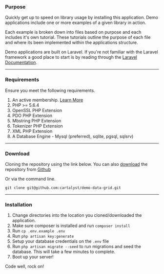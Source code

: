 ### Purpose

Quickly get up to speed on library usage by installing this application. Demo applications include one or more examples of a given library in action.

Each example is broken down into files based on purpose and each includes it's own tutorial. These tutorials outline the purpose of each file and where its been implemented within the applications structure.

Demo applications are built on Laravel. If you're not familiar with the Laravel framework a good place to start is by reading through the [Laravel Documentation](http://laravel.com/docs).

---

### Requirements

Ensure you meet the following requirements.

1. An active membership. [Learn More](https://cartalyst.com/pricing)
2. PHP >= 5.6.4
3. OpenSSL PHP Extension
4. PDO PHP Extension
5. Mbstring PHP Extension
6. Tokenizer PHP Extension
7. XML PHP Extension
8. A Database Engine - Mysql (preferred), sqlite, pgsql, sqlsrv)

---

### Download

Cloning the repository using the link below. You can also [download](https://github.com/cartalyst/demo-data-grid/archive/master.zip) the repository from [Github](https://github.com/cartalyst/demo-data-grid)

Or via the command line.

```
git clone git@github.com:cartalyst/demo-data-grid.git
```

---

### Installation

1. Change directories into the location you cloned/downloaded the application.
2. Make sure composer is installed and run `composer install`
3. Run `cp .env.example .env`
4. Run `php artisan key:generate`
5. Setup your database credentials on the `.env` file
6. Run `php artisan migrate --seed` to run migrations and seed the database. This will take a few minutes to complete.
7. Boot up your server!

Code well, rock on!
